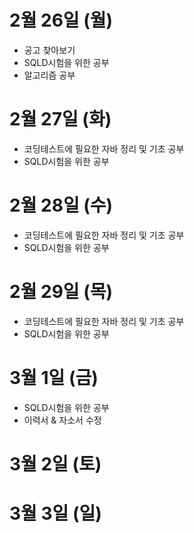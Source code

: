 # 2월 26일 (월)
- 공고 찾아보기
- SQLD시험을 위한 공부
- 알고리즘 공부

# 2월 27일 (화)
- 코딩테스트에 필요한 자바 정리 및 기초 공부
- SQLD시험을 위한 공부

# 2월 28일 (수)
- 코딩테스트에 필요한 자바 정리 및 기초 공부
- SQLD시험을 위한 공부

# 2월 29일 (목)
- 코딩테스트에 필요한 자바 정리 및 기초 공부
- SQLD시험을 위한 공부

# 3월 1일 (금)
- SQLD시험을 위한 공부
- 이력서 & 자소서 수정

# 3월 2일 (토)


# 3월 3일 (일)

